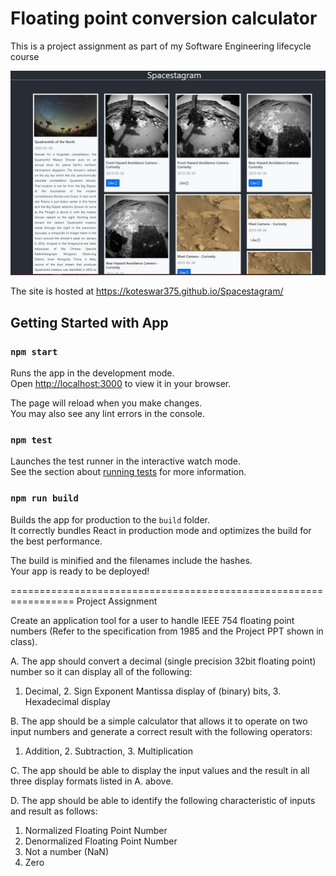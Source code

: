# Floating point conversion calculator

This is a project assignment as part of my Software Engineering lifecycle course

![logo](https://raw.githubusercontent.com/koteswar375/Spacestagram/main/src/Spacestagram.jpg)

The site is hosted at https://koteswar375.github.io/Spacestagram/

## Getting Started with App

### `npm start`

Runs the app in the development mode.\
Open [http://localhost:3000](http://localhost:3000) to view it in your browser.

The page will reload when you make changes.\
You may also see any lint errors in the console.

### `npm test`

Launches the test runner in the interactive watch mode.\
See the section about [running tests](https://facebook.github.io/create-react-app/docs/running-tests) for more information.

### `npm run build`

Builds the app for production to the `build` folder.\
It correctly bundles React in production mode and optimizes the build for the best performance.

The build is minified and the filenames include the hashes.\
Your app is ready to be deployed!

=================================================================
Project Assignment

Create an application tool for a user to handle IEEE 754 floating point numbers (Refer to the specification from 1985 and the Project PPT shown in class).

A. The app should convert a decimal (single precision 32bit floating point) number so it can display all of the following:
1. Decimal, 2. Sign Exponent Mantissa display of (binary) bits, 3. Hexadecimal display

B. The app should be a simple calculator that allows it to operate on two input numbers and generate a correct result with the following operators:
1. Addition, 2. Subtraction, 3. Multiplication

C. The app should be able to display the input values and the result in all three display formats listed in A. above.

D. The app should be able to identify the following characteristic of inputs and result as follows:
1. Normalized Floating Point Number
2. Denormalized Floating Point Number
3. Not a number (NaN)
4. Zero


